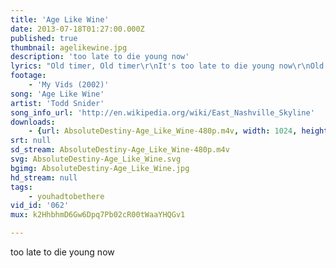 ```yaml
---
title: 'Age Like Wine'
date: 2013-07-18T01:27:00.000Z
published: true
thumbnail: agelikewine.jpg
description: 'too late to die young now'
lyrics: "Old timer, Old timer\r\nIt's too late to die young now\r\nOld timer, five and dimer\r\nTrying to find a way to age like wine somehow\r\n\r\nmy new stuff is nothing like my old stuff was\r\nand neither one is much when compared to a show \r\nwhich will not be as good as another one you saw... \r\nso hell me, i know, i\r\nknow, i know\r\n\r\nI am an old timer, old timer\r\nit's too late to die young now\r\nold timer, five and dimer\r\ntrying to find a way to age like wine somehow\r\n\r\nI've met every fool that ever signed \r\ntheir name up on these walls\r\nin the backs of these beer joints and concert halls. \r\nI been through seven managers, \r\nfive labels, a thousand picks and patch cables, \r\nthree vans, a band, a bunch of guitar stands, \r\nand cans, and cans, and cans of beer,\r\nand bottles of boozes and bags of pot, \r\nand a thousand other things I forgot.\r\n\r\nI thought that I'd be dead by now... but I'm not."
footage:
    - 'My Vids (2002)'
song: 'Age Like Wine'
artist: 'Todd Snider'
song_info_url: 'http://en.wikipedia.org/wiki/East_Nashville_Skyline'
downloads:
    - {url: AbsoluteDestiny-Age_Like_Wine-480p.m4v, width: 1024, height: 720, mimetype: video/mp4}
srt: null
sd_stream: AbsoluteDestiny-Age_Like_Wine-480p.m4v
svg: AbsoluteDestiny-Age_Like_Wine.svg
bgimg: AbsoluteDestiny-Age_Like_Wine.jpg
hd_stream: null
tags:
    - youhadtobethere
vid_id: '062'
mux: k2HhbhmD6Gw6Dpq7Pb02cR00tWaaYHQGv1

---
```

too late to die young now